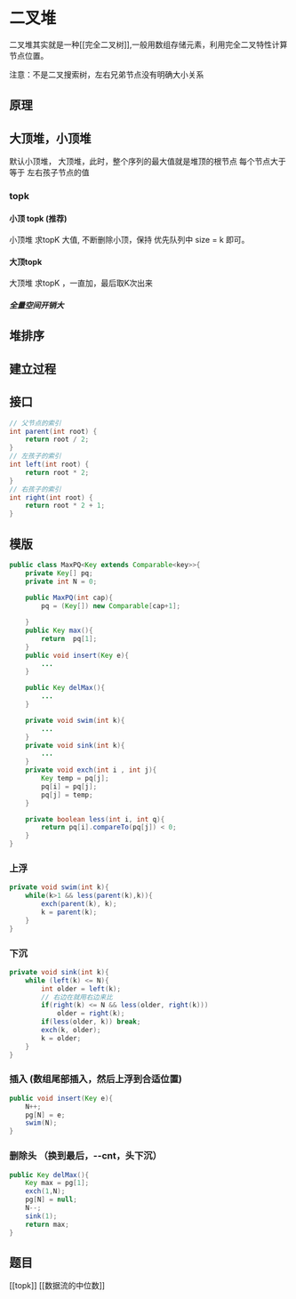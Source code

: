 # 二叉堆
二叉堆其实就是一种[[完全二叉树]],一般用数组存储元素，利用完全二叉特性计算节点位置。

注意：不是二叉搜索树，左右兄弟节点没有明确大小关系

## 原理
## 大顶堆，小顶堆
默认小顶堆，
大顶堆，此时，整个序列的最大值就是堆顶的根节点
每个节点大于等于 左右孩子节点的值
### topk 
#### 小顶 topk (推荐)
小顶堆 求topK 大值, 不断删除小顶，保持 优先队列中 size = k 即可。
#### 大顶topk
大顶堆 求topK ，一直加，最后取K次出来
##### 全量空间开销大

## 堆排序

## 建立过程

## 接口
```java
// 父节点的索引
int parent(int root) {
    return root / 2;
}
// 左孩子的索引
int left(int root) {
    return root * 2;
}
// 右孩子的索引
int right(int root) {
    return root * 2 + 1;
}
```

## 模版
```java
public class MaxPQ<Key extends Comparable<key>>{
    private Key[] pq;
    private int N = 0;
    
    public MaxPQ(int cap){
        pq = (Key[]) new Comparable[cap+1];

    }
    public Key max(){
        return  pq[1];
    }
    public void insert(Key e){
        ...
    }

    public Key delMax(){
        ...
    }

    private void swim(int k){
        ...
    }
    private void sink(int k){
        ...
    }
    private void exch(int i , int j){
        Key temp = pq[j];
        pq[i] = pq[j];
        pq[j] = temp;
    }

    private boolean less(int i, int q){
        return pq[i].compareTo(pq[j]) < 0;
    }
}
```

### 上浮
```java
private void swim(int k){
    while(k>1 && less(parent(k),k)){
        exch(parent(k), k);
        k = parent(k);
    }
}
```

### 下沉
```java
private void sink(int k){
    while (left(k) <= N){
        int older = left(k);
        // 右边在就用右边来比
        if(right(k) <= N && less(older, right(k)))
            older = right(k);
        if(less(older, k)) break;
        exch(k, older);
        k = older;
    }
}
```
### 插入 (数组尾部插入，然后上浮到合适位置)
```java
public void insert(Key e){
    N++;
    pg[N] = e;
    swim(N);
}

```

### 删除头 （换到最后，--cnt，头下沉）
```java
public Key delMax(){
    Key max = pg[1];
    exch(1,N);
    pg[N] = null;
    N--;
    sink(1);
    return max;
}
```

## 题目
[[topk]]
[[数据流的中位数]]